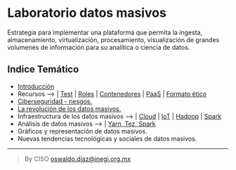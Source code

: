 # Laboratorio datos masivos

Estrategia para implementar una plataforma que permita la ingesta, almacenamiento, virtualización, procesamiento, visualización de grandes volumenes de información para su analítica o ciencia de datos.

## Indice Temático

- [Introducción](assets/introduccion.md)
- Recursos --> | [Test](assets/test.md) | [Roles](assets/Roles.md) | [Contenedores](assets/contenedores.md) | [PaaS](assets/PaaS.md) | [Formato ético](assets/Plantilla_compromiso_etico.md)
- [Ciberseguridad - riesgos.](assets/ciberseguridaddatosmasivos.md)
- [La revolución de los datos masivos.](assets/revoluciondatosmasivos.md)
- Infraestructura de los datos masivos --> | [Cloud](assets/computoenlanube.md) | [IoT](assets/IoT.md) | [Hadoop](assets/DatosMasivosHadoop.md) | [Spark](assets/DatosMasivosSpark.md)
- Análisis de datos masivos --> | [Yarn, Tez, Spark](assets/yarn_tez_spark.md)
- Gráficos y representación de datos masivos.
- Nuevas tendencias tecnológicas y sociales de datos masivos.
  
____________________________________
> By CISO oswaldo.diaz@inegi.org.mx

